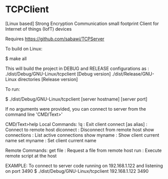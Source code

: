 # TCPClient
[Linux based] Strong Encryption Communication small footprint Client for Internet of things (IofT) devices

Requires https://github.com/sabawi/TCPServer 

To build on Linux:

$ make all

This will build the project in DEBUG and RELEASE configurations as :
  ./dist/Debug/GNU-Linux/tcpclient     [Debug version] 
  ./dist/Release/GNU-Linux directories [Release version]
  
To run:

$ ./dist/Debug/GNU-Linux/tcpclient [server hostname] [server port]

If no arguments were provided, you can connect to server from the command line 'CMD/Text>'

CMD/Text>help
Local Commands:
	 !q : Exit client 
	 connect <hostname> <port number> [as alias] : Connect to remote host
	 diconnect <alias> : Disconnect from remote host
	 show connections : List active connections
	 show myname : Show client current name 
	 set myname <client name> : Set client current name

Remote Commands: 
	 get file <remote filename> : Request a file from remote host
	 run <remote sscript> : Execute remote script at the host

EXAMPLE:
To connect to server code running on 192.168.1.122 and listening on port 3490
$ ./dist/Debug/GNU-Linux/tcpclient 192.168.1.122 3490


